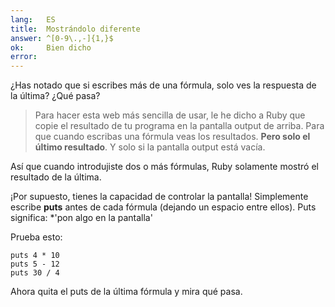 ```yaml
---
lang:   ES
title:  Mostrándolo diferente
answer: ^[0-9\.,-]{1,}$
ok:     Bien dicho
error:  
---
```


¿Has notado que si escribes más de una fórmula, solo ves la respuesta de la última?
¿Qué pasa?


> Para hacer esta web más sencilla de usar, le he dicho a Ruby que copie el resultado de tu programa en la pantalla 
> output de arriba. Para que cuando escribas una fórmula veas los resultados.
> __Pero solo el último resultado__. Y solo si la pantalla output está vacía.

Así que cuando introdujiste dos o más fórmulas, Ruby solamente mostró el resultado de la última.

¡Por supuesto, tienes la capacidad de controlar la pantalla! Simplemente escribe __puts__ antes de cada fórmula
(dejando un espacio entre ellos). Puts significa: *'pon algo en la pantalla'

Prueba esto:

    puts 4 * 10
    puts 5 - 12
    puts 30 / 4

Ahora quita el puts de la última fórmula y mira qué pasa.
